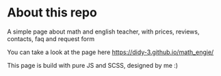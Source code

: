 # About this repo 
A simple page about math and english teacher, with prices, reviews, contacts, faq and request form

You can take a look at the page here https://didy-3.github.io/math_engie/

This page is build with pure JS and SCSS, designed by me :)


